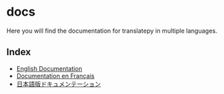 # docs

Here you will find the documentation for translatepy in multiple languages.

## Index

- [English Documentation](./English)
- [Documentation en Français](./Fran%C3%A7ais)
- [日本語版ドキュメンテーション](./%E6%97%A5%E6%9C%AC%E8%AA%9E)
